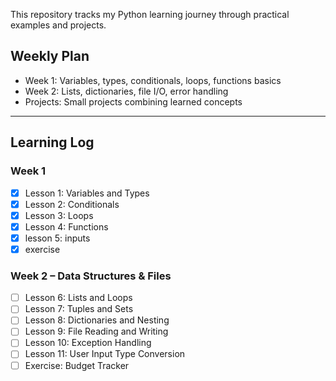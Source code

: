 

This repository tracks my Python learning journey through practical examples and projects.

## Weekly Plan

- Week 1: Variables, types, conditionals, loops, functions basics
- Week 2: Lists, dictionaries, file I/O, error handling
- Projects: Small projects combining learned concepts

---

## Learning Log

### Week 1

- [x] Lesson 1: Variables and Types
- [x] Lesson 2: Conditionals
- [x] Lesson 3: Loops
- [x] Lesson 4: Functions
- [x] lesson 5: inputs
- [x] exercise
### Week 2 – Data Structures & Files

- [ ] Lesson 6: Lists and Loops
- [ ] Lesson 7: Tuples and Sets
- [ ] Lesson 8: Dictionaries and Nesting
- [ ] Lesson 9: File Reading and Writing
- [ ] Lesson 10: Exception Handling
- [ ] Lesson 11: User Input Type Conversion 
- [ ] Exercise: Budget Tracker
